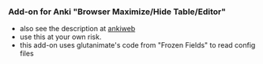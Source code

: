 ### Add-on for Anki "Browser Maximize/Hide Table/Editor"

- also see the description at [ankiweb](https://ankiweb.net/shared/info/1819291495)
- use this at your own risk.
- this add-on uses glutanimate's code from "Frozen Fields" to read config files
